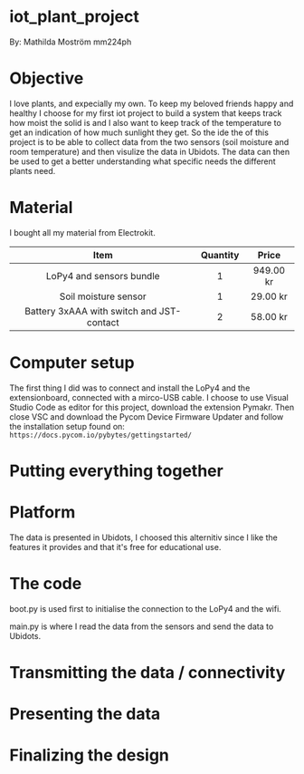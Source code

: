 # iot_plant_project
By: Mathilda Moström mm224ph

# Objective
I love plants, and expecially my own. To keep my beloved friends happy and healthy I choose for my first iot project to build a system that keeps track how moist the solid is and I also want to keep track of the temperature to get an indication of how much sunlight they get. So the ide the of this project is to be able to collect data from the two sensors (soil moisture and room temperature) and then visulize the data in Ubidots. The data can then be used to get a better understanding what specific needs the different plants need.

# Material
I bought all my material from Electrokit.

| Item       | Quantity | Price |
| :----------: | :--: | :----: |
| LoPy4 and sensors bundle | 1 | 949.00 kr |
| Soil moisture sensor | 1 | 29.00 kr |
| Battery 3xAAA with switch and JST-contact | 2 | 58.00 kr |

# Computer setup
The first thing I did was to connect and install the LoPy4 and the extensionboard, connected with a mirco-USB cable. I choose to use Visual Studio Code as editor for this project, download the extension Pymakr. Then close VSC and download the Pycom Device Firmware Updater and follow the installation setup found on: ``` https://docs.pycom.io/pybytes/gettingstarted/ ```

# Putting everything together

# Platform
The data is presented in Ubidots, I choosed this alternitiv since I like the features it provides and that it's free for educational use.

# The code

boot.py is used first to initialise the connection to the LoPy4 and the wifi.

main.py is where I read the data from the sensors and send the data to Ubidots.

# Transmitting the data / connectivity

# Presenting the data

# Finalizing the design
